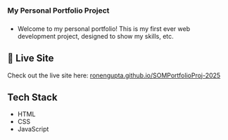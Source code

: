### My Personal Portfolio Project

###
- Welcome to my personal portfolio! This is my first ever web development project, designed to show my skills, etc.

## 🚀 Live Site
Check out the live site here: [ronengupta.github.io/SOMPortfolioProj-2025](https://ronengupta.github.io/SOMPortfolioProj-2025)

## Tech Stack
- HTML
- CSS
- JavaScript
